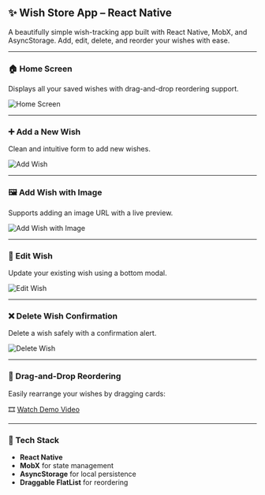 
## ✨ Wish Store App – React Native

A beautifully simple wish-tracking app built with React Native, MobX, and AsyncStorage. Add, edit, delete, and reorder your wishes with ease.

---

### 🏠 Home Screen

Displays all your saved wishes with drag-and-drop reordering support.

![Home Screen](https://github.com/user-attachments/assets/69e4d0a4-9bf8-4f09-9c1d-bcf32466996a)

---

### ➕ Add a New Wish

Clean and intuitive form to add new wishes.

![Add Wish](https://github.com/user-attachments/assets/5fd6da89-d62b-40ac-916b-a00276897fa7)

---

### 🖼️ Add Wish with Image

Supports adding an image URL with a live preview.

![Add Wish with Image](https://github.com/user-attachments/assets/bf3d9521-0212-4fa1-a4b1-c5674bbd8019)

---

### 📝 Edit Wish

Update your existing wish using a bottom modal.

![Edit Wish](https://github.com/user-attachments/assets/5d2e8a68-1185-46bd-9809-3bd1168e3031)

---

### ❌ Delete Wish Confirmation

Delete a wish safely with a confirmation alert.

![Delete Wish](https://github.com/user-attachments/assets/582a81d4-8693-4be3-b4b9-0ceffea31274)

---

### 🔀 Drag-and-Drop Reordering

Easily rearrange your wishes by dragging cards:

🎞️ [Watch Demo Video](https://github.com/user-attachments/assets/0e7be8fc-06c8-4b6b-8812-4ff47f6bb83e)

---

### 🚀 Tech Stack

* **React Native**
* **MobX** for state management
* **AsyncStorage** for local persistence
* **Draggable FlatList** for reordering


